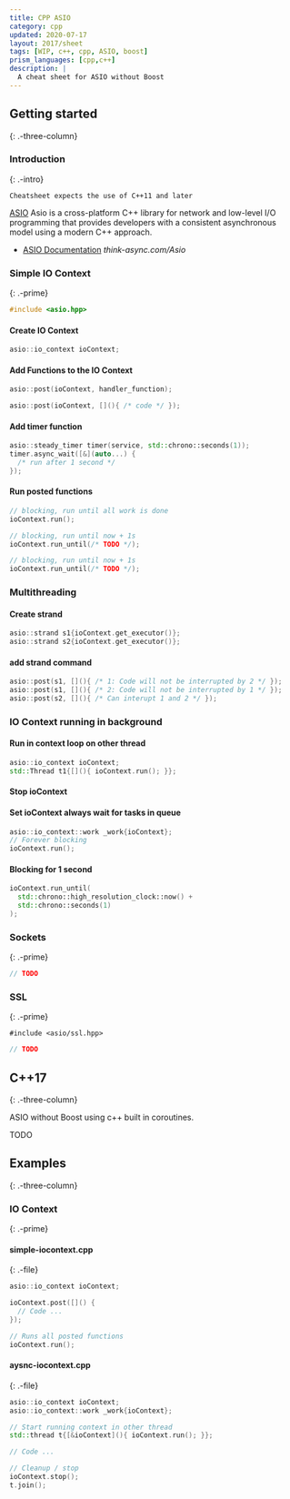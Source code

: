 ```yaml
---
title: CPP ASIO
category: cpp
updated: 2020-07-17
layout: 2017/sheet
tags: [WIP, c++, cpp, ASIO, boost]
prism_languages: [cpp,c++]
description: |
  A cheat sheet for ASIO without Boost
---
```


## Getting started
{: .-three-column}

### Introduction
{: .-intro}

`Cheatsheet expects the use of C++11 and later`

[ASIO](https://github.com/chriskohlhoff/asio/) Asio is a cross-platform C++ library for 
network and low-level I/O programming that provides developers with a consistent asynchronous 
model using a modern C++ approach.

- [ASIO Documentation](https://think-async.com/Asio) _think-async.com/Asio_

### Simple IO Context
{: .-prime}

```cpp
#include <asio.hpp>
```

#### Create IO Context

```cpp
asio::io_context ioContext;
```

#### Add Functions to the IO Context

```cpp
asio::post(ioContext, handler_function);
```

```cpp
asio::post(ioContext, [](){ /* code */ });
```

#### Add timer function

```cpp
asio::steady_timer timer(service, std::chrono::seconds(1));
timer.async_wait([&](auto...) {
  /* run after 1 second */
});
```

#### Run posted functions
 
```cpp
// blocking, run until all work is done
ioContext.run();
```

```cpp
// blocking, run until now + 1s
ioContext.run_until(/* TODO */);
```

```cpp
// blocking, run until now + 1s
ioContext.run_until(/* TODO */);
```

### Multithreading

#### Create strand

```cpp
asio::strand s1{ioContext.get_executor()};
asio::strand s2{ioContext.get_executor()};
```

#### add strand command

```cpp
asio::post(s1, [](){ /* 1: Code will not be interrupted by 2 */ });
asio::post(s1, [](){ /* 2: Code will not be interrupted by 1 */ });
asio::post(s2, [](){ /* Can interupt 1 and 2 */ });
```

### IO Context running in background

#### Run in context loop on other thread

```cpp
asio::io_context ioContext;
std::Thread t1{[](){ ioContext.run(); }};
```

#### Stop ioContext 

#### Set ioContext always wait for tasks in queue

```cpp
asio::io_context::work _work{ioContext};
// Forever blocking
ioContext.run();
```

#### Blocking for 1 second

```cpp
ioContext.run_until(
  std::chrono::high_resolution_clock::now() + 
  std::chrono::seconds(1)
);
```

### Sockets
{: .-prime}

```cpp
// TODO
```

### SSL
{: .-prime}

`#include <asio/ssl.hpp>`

```cpp
// TODO
```

## C++17
{: .-three-column}

ASIO without Boost using c++ built in coroutines.

TODO

## Examples
{: .-three-column}

### IO Context
{: .-prime}

#### simple-iocontext.cpp
{: .-file}

```cpp
asio::io_context ioContext;

ioContext.post([]() {
  // Code ...
});

// Runs all posted functions
ioContext.run();
```

#### aysnc-iocontext.cpp
{: .-file}

```cpp
asio::io_context ioContext;
asio::io_context::work _work{ioContext};

// Start running context in other thread
std::thread t{[&ioContext](){ ioContext.run(); }};

// Code ...

// Cleanup / stop
ioContext.stop();
t.join();
```

